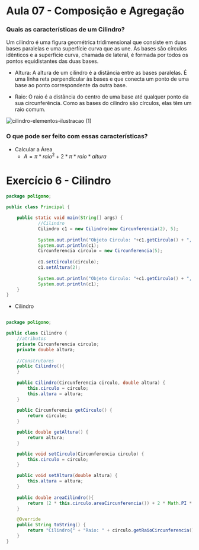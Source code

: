 # Aula 07 - Composição e Agregação

### Quais as características de um Cilindro?

Um cilindro é uma figura geométrica tridimensional que consiste em duas bases paralelas e uma superfície curva que as une. As bases são círculos idênticos e a superfície curva, chamada de lateral, é formada por todos os pontos equidistantes das duas bases.

- Altura: A altura de um cilindro é a distância entre as bases paralelas. É uma linha reta perpendicular às bases e que conecta um ponto de uma base ao ponto correspondente da outra base.

- Raio: O raio é a distância do centro de uma base até qualquer ponto da sua circunferência. Como as bases do cilindro são círculos, elas têm um raio comum.

![cilindro-elementos-ilustracao (1)](https://github.com/brunamota/POO/assets/66503956/18d56357-c578-4465-84e0-7fee4a626a50)

### O que pode ser feito com essas características?

- Calcular a Área
  - $A = \pi * raio^2 + 2 * \pi * raio * altura$

# Exercício 6 - Cilindro

```Java
package poligono;

public class Principal {

    public static void main(String[] args) {
            //Cilindro
            Cilindro c1 = new Cilindro(new Circunferencia(2), 5);
            
            System.out.println("Objeto Circulo: "+c1.getCirculo() + ", Altura: " + c1.getAltura());
            System.out.println(c1);
            Circunferencia circulo = new Circunferencia(5);
            
            c1.setCirculo(circulo);
            c1.setAltura(2);      
            
            System.out.println("Objeto Circulo: "+c1.getCirculo() + ", Altura: " + c1.getAltura());
            System.out.println(c1);                   
    }   
}
```
- Cilindro
``` Java

package poligono;

public class Cilindro {
    //atributos
    private Circunferencia circulo;
    private double altura;
     
    //Construtores
    public Cilindro(){
    }
    
    public Cilindro(Circunferencia circulo, double altura) {
        this.circulo = circulo;
        this.altura = altura;
    }
    
    public Circunferencia getCirculo() {
        return circulo;
    }

    public double getAltura() {
        return altura;
    }

    public void setCirculo(Circunferencia circulo) {
        this.circulo = circulo;
    }

    public void setAltura(double altura) {
        this.altura = altura;
    }
    
    public double areaCilindro(){
        return (2 * this.circulo.areaCircunferencia()) + 2 * Math.PI * this.circulo.getRaioCircunferencia() * altura;
    }

    @Override
    public String toString() {
        return "Cilindro{" + "Raio: " + circulo.getRaioCircunferencia() + ", Altura: " + altura + ", Area: "+areaCilindro() + '}';
    }
}
```
